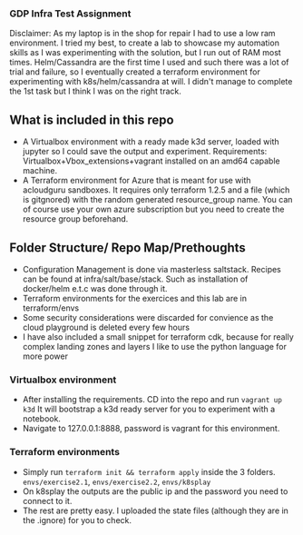 ### GDP Infra Test Assignment
Disclaimer: As my laptop is in the shop for repair I had to use a low ram environment. I tried my best, to create a lab to showcase my automation skills as I was experimenting with the solution, but I run out of RAM most times. Helm/Cassandra are the first time I used and such there was a lot of trial and failure, so I eventually created a terraform environment for experimenting with k8s/helm/cassandra at will. I didn't manage to complete the 1st task but I think I was on the right track.

## What is included in this repo
- A Virtualbox environment with a ready made k3d server, loaded with jupyter so I could save the output and experiment. 
Requirements: Virtualbox+Vbox_extensions+vagrant installed on an amd64 capable machine.
- A Terraform environment for Azure that is meant for use with acloudguru sandboxes. It requires only terraform 1.2.5 and a file (which is gitgnored) with the random generated resource_group name. You can of course use your own azure subscription but you need to create the resource group beforehand.


## Folder Structure/ Repo Map/Prethoughts
- Configuration Management is done via masterless saltstack. Recipes can be found at infra/salt/base/stack. Such as installation of docker/helm e.t.c was done through it.
- Terraform environments for the exercices and this lab are in terraform/envs
- Some security considerations were discarded for convience as the cloud playground is deleted every few hours
- I have also included a small snippet for terraform cdk, because for really complex landing zones and layers I like to use the python language for more power



### Virtualbox environment
- After installing the requirements. CD into the repo and run `vagrant up k3d` It will bootstrap a k3d ready server for you to experiment with a notebook.
- Navigate to 127.0.0.1:8888, password is vagrant for this environment.


### Terraform environments
- Simply run `terraform init && terraform apply` inside the 3 folders. `envs/exercise2.1`, `envs/exercise2.2`, `envs/k8splay` 
- On k8splay the outputs are the public ip and the password you need to connect to it.
- The rest are pretty easy. I uploaded the state files (although they are in the .ignore) for you to check.


